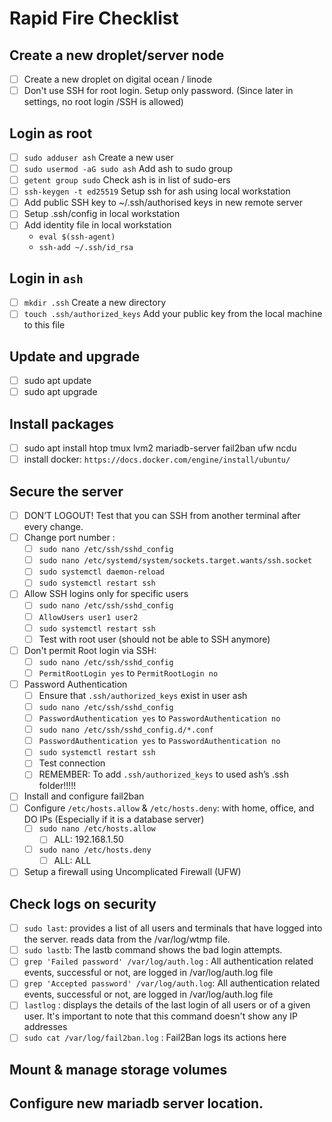 # Rapid Fire Checklist

## Create a new droplet/server node
- [ ] Create a new droplet on digital ocean / linode
- [ ] Don't use SSH for root login. Setup only password. (Since later in settings, no root login /SSH is allowed)

## Login as root
- [ ] ```sudo adduser ash``` Create a new user
- [ ] ```sudo usermod -aG sudo ash``` Add ash to sudo group 
- [ ] ```getent group sudo``` Check ash is in list of sudo-ers
- [ ] ```ssh-keygen -t ed25519``` Setup ssh for ash using local workstation
- [ ] Add public SSH key to ~/.ssh/authorised keys in new remote server
- [ ] Setup .ssh/config in local workstation
- [ ] Add identity file in local workstation 
  - ```eval $(ssh-agent)```
  - ```ssh-add ~/.ssh/id_rsa```

## Login in ```ash```
- [ ] ```mkdir .ssh``` Create a new directory
- [ ] ```touch .ssh/authorized_keys``` Add your public key from the local machine to this file

## Update and upgrade
- [ ] sudo apt update
- [ ] sudo apt upgrade

## Install packages
- [ ] sudo apt install htop tmux lvm2 mariadb-server fail2ban ufw ncdu 
- [ ] install docker: ```https://docs.docker.com/engine/install/ubuntu/ ```

## Secure the server
- [ ] DON’T LOGOUT! Test that you can SSH from another terminal after every change.
- [ ] Change port number : 
    - [ ] ```sudo nano /etc/ssh/sshd_config```
    - [ ] ```sudo nano /etc/systemd/system/sockets.target.wants/ssh.socket```
    - [ ] ```sudo systemctl daemon-reload```
    - [ ] ```sudo systemctl restart ssh```
- [ ] Allow SSH logins only for specific users
    - [ ] ```sudo nano /etc/ssh/sshd_config```
    - [ ] ```AllowUsers user1 user2```
    - [ ] ```sudo systemctl restart ssh```
    - [ ] Test with root user (should not be able to SSH anymore)
- [ ] Don't permit Root login via SSH: 
    - [ ] ```sudo nano /etc/ssh/sshd_config```
    - [ ] ```PermitRootLogin yes``` to ```PermitRootLogin no```
- [ ] Password Authentication
    - [ ] Ensure that ```.ssh/authorized_keys``` exist in user ash
    - [ ] ```sudo nano /etc/ssh/sshd_config```
    - [ ] ```PasswordAuthentication yes``` to ```PasswordAuthentication no```
    - [ ] ```sudo nano /etc/ssh/sshd_config.d/*.conf```
    - [ ] ```PasswordAuthentication yes``` to ```PasswordAuthentication no```
    - [ ] ```sudo systemctl restart ssh```
    - [ ] Test connection
    - [ ] REMEMBER: To add ```.ssh/authorized_keys``` to used ash’s .ssh folder!!!!!
- [ ] Install and configure fail2ban
- [ ] Configure ```/etc/hosts.allow``` & ```/etc/hosts.deny```: with home, office, and DO IPs (Especially if it is a database server)
    - [ ] ```sudo nano /etc/hosts.allow ```
        - [ ] ALL: 192.168.1.50
    - [ ] ```sudo nano /etc/hosts.deny```
        - [ ] ALL: ALL
- [ ] Setup a firewall using Uncomplicated Firewall (UFW) 

## Check logs on security
- [ ] ```sudo last```: provides a list of all users and terminals that have logged into the server. reads data from the /var/log/wtmp file.
- [ ] ```sudo lastb```: The lastb command shows the bad login attempts.
- [ ] ```grep 'Failed password' /var/log/auth.log``` : All authentication related events, successful or not, are logged in /var/log/auth.log file
- [ ] ```grep 'Accepted password' /var/log/auth.log```: All authentication related events, successful or not, are logged in /var/log/auth.log file
- [ ] ```lastlog``` : displays the details of the last login of all users or of a given user. It's important to note that this command doesn't show any IP addresses
- [ ] ```sudo cat /var/log/fail2ban.log``` : Fail2Ban logs its actions here

## Mount & manage storage volumes

## Configure new mariadb server location.

